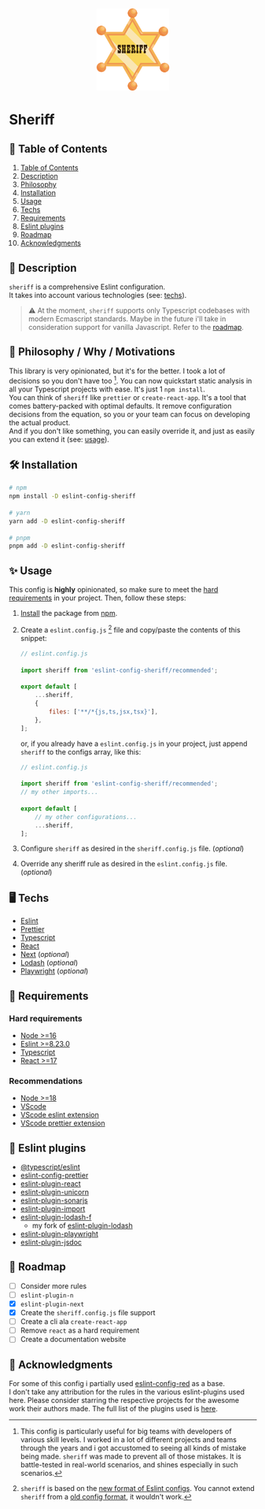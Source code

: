 <br>
<p align="center"><img src="https://github.com/AndreaPontrandolfo/sheriff/blob/master/assets/images/sheriff_icon.png" width="148"></p>

# Sheriff

## <a name="table-of-contents"></a>📜 Table of Contents

1. [Table of Contents](#table-of-contents)
2. [Description](#description)
3. [Philosophy](#philosophy)
4. [Installation](#installation)
5. [Usage](#usage)
6. [Techs](#techs)
7. [Requirements](#requirements)
8. [Eslint plugins](#eslint-plugins)
9. [Roadmap](#roadmap)
10. [Acknowledgments](#acknowledgments)

## <a name="description"></a>📖 Description

`sheriff` is a comprehensive Eslint configuration.<br>
It takes into account various technologies (see: [techs](#techs)).<br>
>⚠️ At the moment, `sheriff` supports only Typescript codebases with modern Ecmascript standards. Maybe in the future i'll take in consideration support for vanilla Javascript. Refer to the [roadmap](#roadmap).

## <a name="philosophy"></a>💭 Philosophy / Why / Motivations

This library is very opinionated, but it's for the better. I took a lot of decisions so you don't have too [^2]. You can now quickstart static analysis in all your Typescript projects with ease. It's just 1 `npm install`.<br>
You can think of `sheriff` like `prettier` or `create-react-app`. It's a tool that comes battery-packed with optimal defaults. It remove configuration decisions from the equation, so you or your team can focus on developing the actual product.<br>
And if you don't like something, you can easily override it, and just as easily you can extend it (see: [usage](#usage)).

[^2]: This config is particularly useful for big teams with developers of various skill levels. I worked in a lot of different projects and teams through the years and i got accustomed to seeing all kinds of mistake being made. `sheriff` was made to prevent all of those mistakes. It is battle-tested in real-world scenarios, and shines especially in such scenarios.


## <a name="installation"></a>🛠️ Installation

```bash
# npm
npm install -D eslint-config-sheriff

# yarn
yarn add -D eslint-config-sheriff

# pnpm
pnpm add -D eslint-config-sheriff
```

## <a name="usage"></a>✨ Usage

This config is **highly** opinionated, so make sure to meet the [hard requirements](#hard-requirements) in your project.
Then, follow these steps:
1. [Install](#installation) the package from [npm](https://www.npmjs.com/package/eslint-config-sheriff).
2. Create a 	`eslint.config.js` [^1] file and copy/paste the contents of this snippet: 
    ```js
    // eslint.config.js

    import sheriff from 'eslint-config-sheriff/recommended';

    export default [
        ...sheriff,
        {
            files: ['**/*{js,ts,jsx,tsx}'],
        },
    ];
    ```
    or, if you already have a `eslint.config.js` in your project, just append `sheriff` to the configs array, like this:
    ```js
    // eslint.config.js

    import sheriff from 'eslint-config-sheriff/recommended';
    // my other imports...

    export default [
        // my other configurations...
        ...sheriff,
    ];
    ```

3. Configure `sheriff` as desired in the `sheriff.config.js` file. (*optional*)
4. Override any sheriff rule as desired in the `eslint.config.js` file. (*optional*)

[^1]: `sheriff` is based on the [new format of Eslint configs](https://eslint.org/docs/latest/user-guide/configuring/configuration-files-new). You cannot extend `sheriff` from a [old config format](https://eslint.org/docs/latest/user-guide/configuring/configuration-files), it wouldn't work.


## <a name="techs"></a>🖥️ Techs

- [Eslint](https://eslint.org/)
- [Prettier](https://prettier.io/)
- [Typescript](https://www.typescriptlang.org/)
- [React](https://reactjs.org/)
- [Next](https://nextjs.org/) (*optional*)
- [Lodash](https://lodash.com/) (*optional*)
- [Playwright](https://playwright.dev/) (*optional*)

## <a name="requirements"></a>🔑 Requirements
 
### Hard requirements
- [Node >=16](https://nodejs.org/en/)
- [Eslint >=8.23.0](https://eslint.org/)
- [Typescript](https://www.typescriptlang.org/)
- [React >=17](https://reactjs.org/)

### Recommendations
- [Node >=18](https://nodejs.org/en/)
- [VScode](https://code.visualstudio.com/)
- [VScode eslint extension](https://marketplace.visualstudio.com/items?itemName=dbaeumer.vscode-eslint)
- [VScode prettier extension](https://marketplace.visualstudio.com/items?itemName=esbenp.prettier-vscode)

## <a name="eslint-plugins"></a>🐙 Eslint plugins 

- [@typescript/eslint](https://github.com/typescript-eslint/typescript-eslint)
- [eslint-config-prettier](https://github.com/prettier/eslint-config-prettier)
- [eslint-plugin-react](https://github.com/jsx-eslint/eslint-plugin-react)
- [eslint-plugin-unicorn](https://github.com/sindresorhus/eslint-plugin-unicorn)
- [eslint-plugin-sonarjs](https://github.com/SonarSource/eslint-plugin-sonarjs)
- [eslint-plugin-import](https://github.com/import-js/eslint-plugin-import)
- [eslint-plugin-lodash-f](https://github.com/AndreaPontrandolfo/eslint-plugin-lodash)
    - my fork of [eslint-plugin-lodash](https://github.com/wix/eslint-plugin-lodash)
- [eslint-plugin-playwright](https://github.com/playwright-community/eslint-plugin-playwright)
- [eslint-plugin-jsdoc](https://github.com/gajus/eslint-plugin-jsdoc)

## <a name="roadmap"></a>🚀 Roadmap

- [ ] Consider more rules
- [ ] `eslint-plugin-n`
- [x] `eslint-plugin-next`
- [x] Create the `sheriff.config.js` file support
- [ ] Create a cli ala `create-react-app`
- [ ] Remove `react` as a hard requirement
- [ ] Create a documentation website

## <a name="acknowledgments"></a>🙏 Acknowledgments

For some of this config i partially used [eslint-config-red](https://github.com/GrosSacASac/JavaScript-Set-Up/blob/master/js/red-javascript-style-guide/index.js) as a base.<br>
I don't take any attribution for the rules in the various eslint-plugins used here. Please consider starring the respective projects for the awesome work their authors made. The full list of the plugins used is [here](#eslint-plugins).